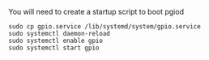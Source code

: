 You will need to create a startup script to boot pgiod 
```
sudo cp gpio.service /lib/systemd/system/gpio.service
sudo systemctl daemon-reload
sudo systemctl enable gpio
sudo systemctl start gpio
```
